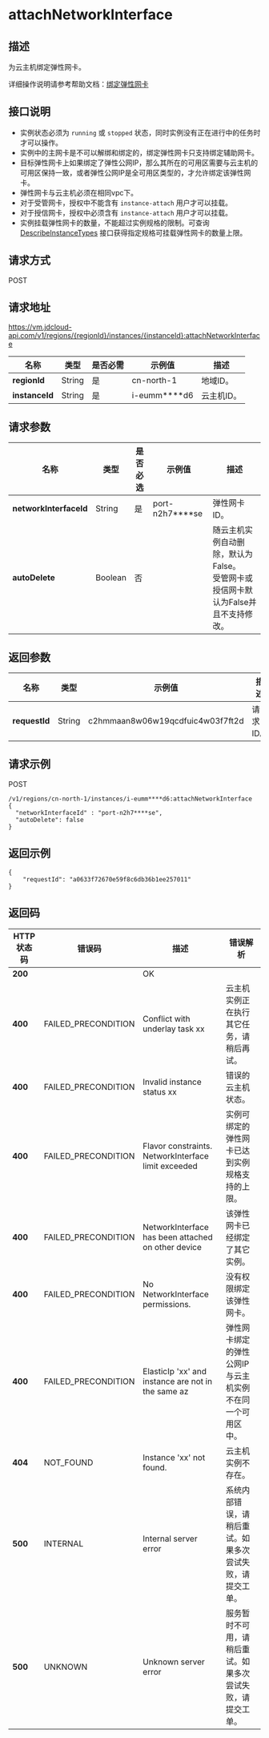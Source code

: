 # attachNetworkInterface


## 描述

为云主机绑定弹性网卡。

详细操作说明请参考帮助文档：[绑定弹性网卡](https://docs.jdcloud.com/cn/virtual-machines/attach-eni)

## 接口说明
- 实例状态必须为 `running` 或 `stopped` 状态，同时实例没有正在进行中的任务时才可以操作。
- 实例中的主网卡是不可以解绑和绑定的，绑定弹性网卡只支持绑定辅助网卡。
- 目标弹性网卡上如果绑定了弹性公网IP，那么其所在的可用区需要与云主机的可用区保持一致，或者弹性公网IP是全可用区类型的，才允许绑定该弹性网卡。
- 弹性网卡与云主机必须在相同vpc下。
- 对于受管网卡，授权中不能含有 `instance-attach` 用户才可以挂载。
- 对于授信网卡，授权中必须含有 `instance-attach` 用户才可以挂载。
- 实例挂载弹性网卡的数量，不能超过实例规格的限制。可查询 [DescribeInstanceTypes](https://docs.jdcloud.com/virtual-machines/api/describeinstancetypes) 接口获得指定规格可挂载弹性网卡的数量上限。


## 请求方式
POST

## 请求地址
https://vm.jdcloud-api.com/v1/regions/{regionId}/instances/{instanceId}:attachNetworkInterface

|名称|类型|是否必需|示例值|描述|
|---|---|---|---|---|
|**regionId**|String|是|cn-north-1|地域ID。|
|**instanceId**|String|是|i-eumm****d6|云主机ID。|

## 请求参数
|名称|类型|是否必选|示例值|描述|
|---|---|---|---|---|
|**networkInterfaceId**|String|是|port-n2h7****se|弹性网卡ID。|
|**autoDelete**|Boolean|否| |随云主机实例自动删除，默认为False。<br>受管网卡或授信网卡默认为False并且不支持修改。<br>|


## 返回参数
|名称|类型|示例值|描述|
|---|---|---|---|
|**requestId**|String|c2hmmaan8w06w19qcdfuic4w03f7ft2d|请求ID。|



## 请求示例
POST

```
/v1/regions/cn-north-1/instances/i-eumm****d6:attachNetworkInterface
{
  "networkInterfaceId" : "port-n2h7****se",
  "autoDelete": false
}
```



## 返回示例
```
{
    "requestId": "a0633f72670e59f8c6db36b1ee257011"
}
```

## 返回码
|HTTP状态码|错误码|描述|错误解析|
|---|---|---|---|
|**200**||OK||
|**400**|FAILED_PRECONDITION|Conflict with underlay task xx|云主机实例正在执行其它任务，请稍后再试。|
|**400**|FAILED_PRECONDITION|Invalid instance status xx|错误的云主机状态。|
|**400**|FAILED_PRECONDITION|Flavor constraints. NetworkInterface limit exceeded|实例可绑定的弹性网卡已达到实例规格支持的上限。|
|**400**|FAILED_PRECONDITION|NetworkInterface has been attached on other device|该弹性网卡已经绑定了其它实例。|
|**400**|FAILED_PRECONDITION|No NetworkInterface permissions.|没有权限绑定该弹性网卡。|
|**400**|FAILED_PRECONDITION|ElasticIp 'xx' and instance are not in the same az|弹性网卡绑定的弹性公网IP与云主机实例不在同一个可用区中。|
|**404**|NOT_FOUND|Instance 'xx' not found.|云主机实例不存在。|
|**500**|INTERNAL|Internal server error|系统内部错误，请稍后重试。如果多次尝试失败，请提交工单。|
|**500**|UNKNOWN|Unknown server error|服务暂时不可用，请稍后重试。如果多次尝试失败，请提交工单。|
